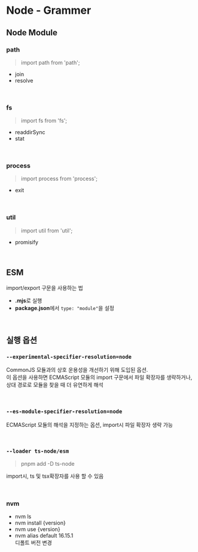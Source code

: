 # Node - Grammer

## Node Module

### path

> import path from 'path';

- join
- resolve

<br />

### fs

> import fs from 'fs';

- readdirSync
- stat

<br />

### process

> import process from 'process';

- exit

<br />

### util

> import util from 'util';

- promisify

<br />

## ESM

import/export 구문을 사용하는 법

- **.mjs**로 실행
- **package.json**에서 `type: "module"`을 설정

<br />

## 실행 옵션

### `--experimental-specifier-resolution=node`

CommonJS 모듈과의 상호 운용성을 개선하기 위해 도입된 옵션.\
이 옵션을 사용하면 ECMAScript 모듈의 import 구문에서 파일 확장자를 생략하거나, 상대 경로로 모듈을 찾을 때 더 유연하게 해석

<br />

### `--es-module-specifier-resolution=node`

ECMAScript 모듈의 해석을 지정하는 옵션, import시 파일 확장자 생략 가능

<br />

### `--loader ts-node/esm`

> pnpm add -D ts-node

import시, ts 및 tsx확장자를 사용 할 수 있음

<br />

### nvm

- nvm ls
- nvm install {version}
- nvm use {version}
- nvm alias default 16.15.1\
  디폴트 버전 변경
